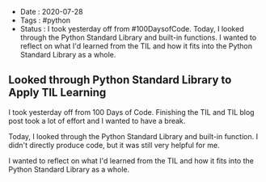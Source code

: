 - Date : 2020-07-28
- Tags : #python
- Status : I took yesterday off from #100DaysofCode. Today, I looked through the Python Standard Library and built-in functions. I wanted to reflect on what I'd learned from the TIL and how it fits into the Python Standard Library as a whole.

## Looked through Python Standard Library to Apply TIL Learning

I took yesterday off from 100 Days of Code. Finishing the TIL and TIL blog post took a lot of effort and I wanted to have a break. 

Today, I looked through the Python Standard Library and built-in function. I didn't directly produce code, but it was still very helpful for me. 

I wanted to reflect on what I'd learned from the TIL and how it fits into the Python Standard Library as a whole.
